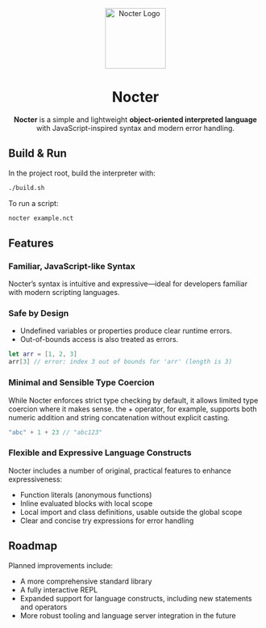 <p align="center"><img src="https://rvo.jp/nocter/icon.svg" alt="Nocter Logo" width="120" height="120"></p>
<h1 align="center">Nocter</h1>
<p align="center"><strong>Nocter</strong> is a simple and lightweight <strong>object-oriented interpreted language</strong> with JavaScript-inspired syntax and modern error handling.</p>

## Build & Run

In the project root, build the interpreter with:

```sh
./build.sh
```

To run a script:

```sh
nocter example.nct
```

## Features

### Familiar, JavaScript-like Syntax

Nocter’s syntax is intuitive and expressive—ideal for developers familiar with modern scripting languages.

### Safe by Design

- Undefined variables or properties produce clear runtime errors.
- Out-of-bounds access is also treated as errors.

```swift
let arr = [1, 2, 3]
arr[3] // error: index 3 out of bounds for 'arr' (length is 3)
```

### Minimal and Sensible Type Coercion

While Nocter enforces strict type checking by default, it allows limited type coercion where it makes sense. the + operator, for example, supports both numeric addition and string concatenation without explicit casting.

```swift
"abc" + 1 + 23 // "abc123"
```

### Flexible and Expressive Language Constructs

Nocter includes a number of original, practical features to enhance expressiveness:

- Function literals (anonymous functions)
- Inline evaluated blocks with local scope
- Local import and class definitions, usable outside the global scope
- Clear and concise try expressions for error handling

## Roadmap

Planned improvements include:

- A more comprehensive standard library
- A fully interactive REPL
- Expanded support for language constructs, including new statements and operators
- More robust tooling and language server integration in the future
